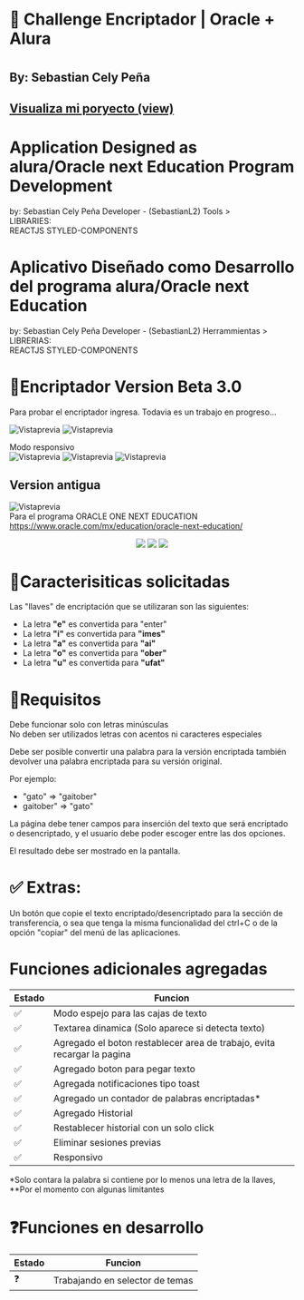 <h1> 🚀 Challenge Encriptador | Oracle + Alura <h1/>
<h2> By: Sebastian Cely Peña <h2/>
 <a href="https://sebastianl2.github.io/ORACLE-Challenge_1-ECT/">Visualiza mi poryecto (view)</a>



# Application Designed as alura/Oracle next Education Program Development
by: Sebastian Cely Peña Developer - (SebastianL2)
Tools >                                                               
LIBRARIES:     
               REACTJS
               STYLED-COMPONENTS


# Aplicativo  Diseñado como Desarrollo del programa alura/Oracle next Education
by: Sebastian Cely Peña Developer - (SebastianL2)
Herrammientas >                                                                       
LIBRERIAS:     
               REACTJS
               STYLED-COMPONENTS


# 💾Encriptador Version Beta 3.0 
Para probar el encriptador ingresa. Todavia es un trabajo en progreso...  

![Vistaprevia](./assets/version3beta.png)
![Vistaprevia](./assets/v3modal.png)  

Modo responsivo  
![Vistaprevia](./assets/EResponsivo.jpg)
![Vistaprevia](./assets/EResponsivo2.jpg)
![Vistaprevia](./assets/ModalResponsivo.jpg)
## Version antigua
![Vistaprevia](./assets/vistaprevia.png)    
Para el programa ORACLE ONE NEXT EDUCATION    
https://www.oracle.com/mx/education/oracle-next-education/
<div align="center">
    <img src="https://img.shields.io/badge/JavaScript-FEFF01?logo=javascript&logoColor=000000&style=for-the-badge"/>
    <img src="https://img.shields.io/badge/HTML-EC6231?logo=html5&logoColor=FFFFFF&style=for-the-badge" />
    <img src="https://img.shields.io/badge/CSS-01A3D8?logo=css3&logoColor=FFFFFF&style=for-the-badge" />
</div>  

# 📖Caracterisiticas solicitadas

Las "llaves" de encriptación que se utilizaran son las siguientes:

- La letra **"e"** es convertida para "enter"  
- La letra **"i"** es convertida para **"imes"**  
- La letra **"a"** es convertida para **"ai"**  
- La letra **"o"** es convertida para **"ober"**  
- La letra **"u"** es convertida para **"ufat"**  

# 🧩Requisitos  

Debe funcionar solo con letras minúsculas  
No deben ser utilizados letras con acentos ni caracteres especiales  

Debe ser posible convertir una palabra para la versión encriptada también devolver una palabra encriptada para su versión original.

Por ejemplo:  
- "gato" => "gaitober"  
- gaitober" => "gato"  

La página debe tener campos para inserción del texto que será encriptado o desencriptado, y el usuario debe poder escoger entre las dos opciones.

El resultado debe ser mostrado en la pantalla.  

# ✅ Extras:

Un botón que copie el texto encriptado/desencriptado para la sección de transferencia, o sea que tenga la misma funcionalidad del ctrl+C o de la opción "copiar" del menú de las aplicaciones.

# Funciones adicionales agregadas  

|  Estado  |  Funcion  |
|  -------------  |  -------------  |
|  ✅  |  Modo espejo para las cajas de texto  |
|  ✅  |  Textarea dinamica (Solo aparece si detecta texto)  |
|  ✅  |  Agregado el boton restablecer area de trabajo, evita recargar la pagina  |  
|  ✅  |  Agregado boton para pegar texto  |
|  ✅  |  Agregada notificaciones tipo toast  |  
|  ✅  |  Agregado un contador de palabras encriptadas*   |
|  ✅  |  Agregado Historial   |
|  ✅  |  Restablecer historial con un solo click   |
|  ✅  |  Eliminar sesiones previas   | 
|  ✅  |  Responsivo   | 

*Solo contara la palabra si contiene por lo menos una letra de la llaves,  
**Por el momento con algunas limitantes


# ❓Funciones en desarrollo  

|  Estado  |  Funcion  |
|  -------------  |  -------------  |
|  ❓ |  Trabajando en selector de temas  |




